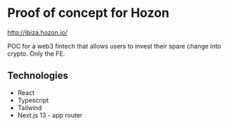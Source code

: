 # Proof of concept for Hozon
http://ibiza.hozon.io/

POC for a web3 fintech that allows users to invest their spare change into crypto.
Only the FE.

## Technologies
- React
- Typescript
- Tailwind
- Next.js 13 - app router

